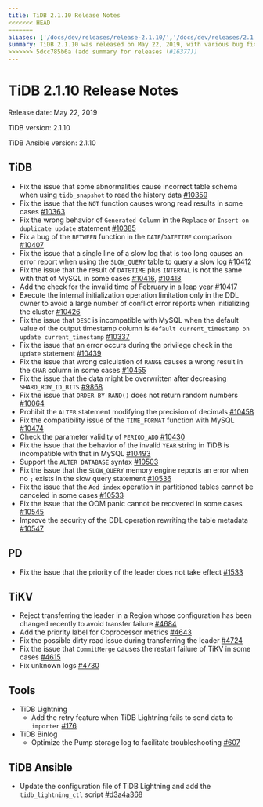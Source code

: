 ```yaml
---
title: TiDB 2.1.10 Release Notes
<<<<<<< HEAD
=======
aliases: ['/docs/dev/releases/release-2.1.10/','/docs/dev/releases/2.1.10/']
summary: TiDB 2.1.10 was released on May 22, 2019, with various bug fixes and improvements. The release includes fixes for issues related to table schema, read results, generated columns, datetime functions, slow logs, and more. Additionally, improvements were made to TiKV and tools like TiDB Lightning and TiDB Binlog. The TiDB Ansible version 2.1.10 also received updates.
>>>>>>> 5dcc785b6a (add summary for releases (#16377))
---
```


# TiDB 2.1.10 Release Notes

Release date: May 22, 2019

TiDB version: 2.1.10

TiDB Ansible version: 2.1.10

## TiDB

- Fix the issue that some abnormalities cause incorrect table schema when using `tidb_snapshot` to read the history data [#10359](https://github.com/pingcap/tidb/pull/10359)
- Fix the issue that the `NOT` function causes wrong read results in some cases [#10363](https://github.com/pingcap/tidb/pull/10363)
- Fix the wrong behavior of `Generated Column` in the `Replace` or `Insert on duplicate update` statement [#10385](https://github.com/pingcap/tidb/pull/10385)
- Fix a bug of the `BETWEEN` function in the `DATE`/`DATETIME` comparison [#10407](https://github.com/pingcap/tidb/pull/10407)
- Fix the issue that a single line of a slow log that is too long causes an error report when using the `SLOW_QUERY` table to query a slow log [#10412](https://github.com/pingcap/tidb/pull/10412)
- Fix the issue that the result of `DATETIME` plus `INTERVAL` is not the same with that of MySQL in some cases [#10416](https://github.com/pingcap/tidb/pull/10416), [#10418](https://github.com/pingcap/tidb/pull/10418)
- Add the check for the invalid time of February in a leap year [#10417](https://github.com/pingcap/tidb/pull/10417)
- Execute the internal initialization operation limitation only in the DDL owner to avoid a large number of conflict error reports when initializing the cluster [#10426](https://github.com/pingcap/tidb/pull/10426)
- Fix the issue that `DESC` is incompatible with MySQL when the default value of the output timestamp column is `default current_timestamp on update current_timestamp` [#10337](https://github.com/pingcap/tidb/issues/10337)
- Fix the issue that an error occurs during the privilege check in the `Update` statement [#10439](https://github.com/pingcap/tidb/pull/10439)
- Fix the issue that wrong calculation of `RANGE` causes a wrong result in the `CHAR` column in some cases [#10455](https://github.com/pingcap/tidb/pull/10455)
- Fix the issue that the data might be overwritten after decreasing `SHARD_ROW_ID_BITS` [#9868](https://github.com/pingcap/tidb/pull/9868)
- Fix the issue that `ORDER BY RAND()` does not return random numbers [#10064](https://github.com/pingcap/tidb/pull/10064)
- Prohibit the `ALTER` statement modifying the precision of decimals [#10458](https://github.com/pingcap/tidb/pull/10458)
- Fix the compatibility issue of the `TIME_FORMAT` function with MySQL [#10474](https://github.com/pingcap/tidb/pull/10474)
- Check the parameter validity of `PERIOD_ADD` [#10430](https://github.com/pingcap/tidb/pull/10430)
- Fix the issue that the behavior of the invalid `YEAR` string in TiDB is incompatible with that in MySQL [#10493](https://github.com/pingcap/tidb/pull/10493)
- Support the `ALTER DATABASE` syntax [#10503](https://github.com/pingcap/tidb/pull/10503)
- Fix the issue that the `SLOW_QUERY` memory engine reports an error when no `;` exists in the slow query statement [#10536](https://github.com/pingcap/tidb/pull/10536)
- Fix the issue that the `Add index` operation in partitioned tables cannot be canceled in some cases [#10533](https://github.com/pingcap/tidb/pull/10533)
- Fix the issue that the OOM panic cannot be recovered in some cases [#10545](https://github.com/pingcap/tidb/pull/10545)
- Improve the security of the DDL operation rewriting the table metadata [#10547](https://github.com/pingcap/tidb/pull/10547)

## PD

- Fix the issue that the priority of the leader does not take effect [#1533](https://github.com/pingcap/pd/pull/1533)

## TiKV

- Reject transferring the leader in a Region whose configuration has been changed recently to avoid transfer failure [#4684](https://github.com/tikv/tikv/pull/4684)
- Add the priority label for Coprocessor metrics [#4643](https://github.com/tikv/tikv/pull/4643)
- Fix the possible dirty read issue during transferring the leader [#4724](https://github.com/tikv/tikv/pull/4724)
- Fix the issue that `CommitMerge` causes the restart failure of TiKV in some cases [#4615](https://github.com/tikv/tikv/pull/4615)
- Fix unknown logs [#4730](https://github.com/tikv/tikv/pull/4730)

## Tools

- TiDB Lightning
    - Add the retry feature when TiDB Lightning fails to send data to `importer` [#176](https://github.com/pingcap/tidb-lightning/pull/176)
- TiDB Binlog
    - Optimize the Pump storage log to facilitate troubleshooting [#607](https://github.com/pingcap/tidb-binlog/pull/607)

## TiDB Ansible

- Update the configuration file of TiDB Lightning and add the `tidb_lightning_ctl` script [#d3a4a368](https://github.com/pingcap/tidb-ansible/commit/d3a4a368810a421c49980899a286cf010569b4c7)